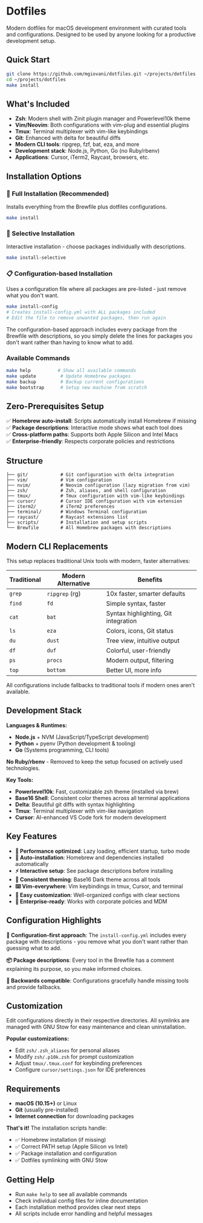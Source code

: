# Dotfiles

Modern dotfiles for macOS development environment with curated tools and configurations. Designed to be used by anyone looking for a productive development setup.

## Quick Start

```bash
git clone https://github.com/mgiovani/dotfiles.git ~/projects/dotfiles
cd ~/projects/dotfiles
make install
```

## What's Included

- **Zsh**: Modern shell with Zinit plugin manager and Powerlevel10k theme
- **Vim/Neovim**: Both configurations with vim-plug and essential plugins  
- **Tmux**: Terminal multiplexer with vim-like keybindings
- **Git**: Enhanced with delta for beautiful diffs
- **Modern CLI tools**: ripgrep, fzf, bat, eza, and more
- **Development stack**: Node.js, Python, Go (no Ruby/rbenv)
- **Applications**: Cursor, iTerm2, Raycast, browsers, etc.

## Installation Options

### 🚀 Full Installation (Recommended)
Installs everything from the Brewfile plus dotfiles configurations.
```bash
make install
```

### 🎯 Selective Installation  
Interactive installation - choose packages individually with descriptions.
```bash
make install-selective
```

### 📋 Configuration-based Installation
Uses a configuration file where all packages are pre-listed - just remove what you don't want.
```bash
make install-config
# Creates install-config.yml with ALL packages included
# Edit the file to remove unwanted packages, then run again
```

The configuration-based approach includes every package from the Brewfile with descriptions, so you simply delete the lines for packages you don't want rather than having to know what to add.

### Available Commands
```bash
make help          # Show all available commands
make update         # Update Homebrew packages  
make backup         # Backup current configurations
make bootstrap      # Setup new machine from scratch
```

## Zero-Prerequisites Setup

✅ **Homebrew auto-install**: Scripts automatically install Homebrew if missing  
✅ **Package descriptions**: Interactive mode shows what each tool does  
✅ **Cross-platform paths**: Supports both Apple Silicon and Intel Macs  
✅ **Enterprise-friendly**: Respects corporate policies and restrictions  

## Structure

```
├── git/            # Git configuration with delta integration
├── vim/            # Vim configuration  
├── nvim/           # Neovim configuration (lazy migration from vim)
├── zsh/            # Zsh, aliases, and shell configuration
├── tmux/           # Tmux configuration with vim-like keybindings
├── cursor/         # Cursor IDE configuration with vim extension
├── iterm2/         # iTerm2 preferences
├── terminal/       # Windows Terminal configuration
├── raycast/        # Raycast extensions list
├── scripts/        # Installation and setup scripts
└── Brewfile        # All Homebrew packages with descriptions
```

## Modern CLI Replacements

This setup replaces traditional Unix tools with modern, faster alternatives:

| Traditional | Modern Alternative | Benefits |
|-------------|-------------------|----------|
| `grep` | `ripgrep` (rg) | 10x faster, smarter defaults |
| `find` | `fd` | Simple syntax, faster |  
| `cat` | `bat` | Syntax highlighting, Git integration |
| `ls` | `eza` | Colors, icons, Git status |
| `du` | `dust` | Tree view, intuitive output |
| `df` | `duf` | Colorful, user-friendly |
| `ps` | `procs` | Modern output, filtering |
| `top` | `bottom` | Better UI, more info |

All configurations include fallbacks to traditional tools if modern ones aren't available.

## Development Stack

**Languages & Runtimes:**
- **Node.js** + NVM (JavaScript/TypeScript development)
- **Python** + pyenv (Python development & tooling)  
- **Go** (Systems programming, CLI tools)

**No Ruby/rbenv** - Removed to keep the setup focused on actively used technologies.

**Key Tools:**
- **Powerlevel10k**: Fast, customizable zsh theme (installed via brew)
- **Base16 Shell**: Consistent color themes across all terminal applications
- **Delta**: Beautiful git diffs with syntax highlighting
- **Tmux**: Terminal multiplexer with vim-like navigation
- **Cursor**: AI-enhanced VS Code fork for modern development

## Key Features

- **🚀 Performance optimized**: Lazy loading, efficient startup, turbo mode
- **🔄 Auto-installation**: Homebrew and dependencies installed automatically  
- **⚡ Interactive setup**: See package descriptions before installing
- **🎨 Consistent theming**: Base16 Dark theme across all tools
- **⌨️ Vim-everywhere**: Vim keybindings in tmux, Cursor, and terminal
- **🔧 Easy customization**: Well-organized configs with clear sections
- **🏢 Enterprise-ready**: Works with corporate policies and MDM

## Configuration Highlights

**🎯 Configuration-first approach**: The `install-config.yml` includes every package with descriptions - you remove what you don't want rather than guessing what to add.

**📦 Package descriptions**: Every tool in the Brewfile has a comment explaining its purpose, so you make informed choices.

**🔄 Backwards compatible**: Configurations gracefully handle missing tools and provide fallbacks.

## Customization

Edit configurations directly in their respective directories. All symlinks are managed with GNU Stow for easy maintenance and clean uninstallation.

**Popular customizations:**
- Edit `zsh/.zsh_aliases` for personal aliases  
- Modify `zsh/.p10k.zsh` for prompt customization
- Adjust `tmux/.tmux.conf` for keybinding preferences
- Configure `cursor/settings.json` for IDE preferences

## Requirements

- **macOS (10.15+)** or Linux  
- **Git** (usually pre-installed)
- **Internet connection** for downloading packages

**That's it!** The installation scripts handle:
- ✅ Homebrew installation (if missing)
- ✅ Correct PATH setup (Apple Silicon vs Intel)  
- ✅ Package installation and configuration
- ✅ Dotfiles symlinking with GNU Stow

## Getting Help

- Run `make help` to see all available commands
- Check individual config files for inline documentation  
- Each installation method provides clear next steps
- All scripts include error handling and helpful messages